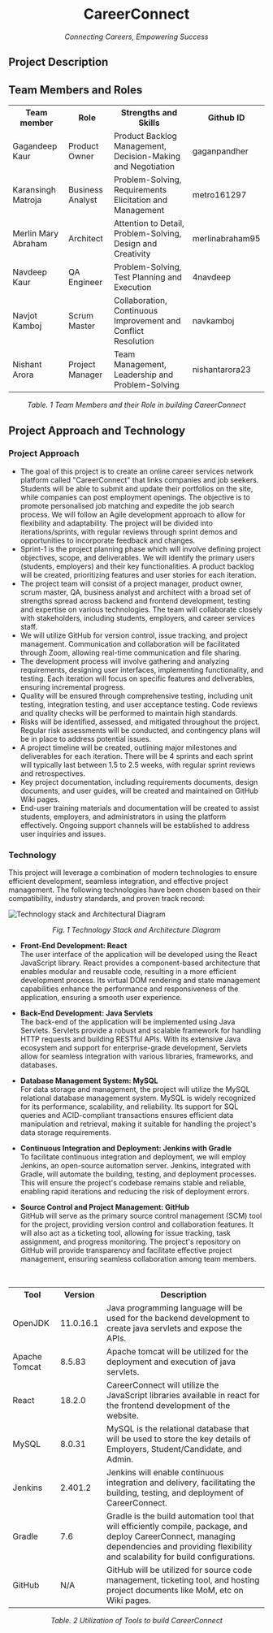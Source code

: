 <p align="center">
  <h1 align="center">CareerConnect</h1>
  <p align="center">
    <i>Connecting Careers, Empowering Success</i>
    <br/>
  </p>
</p>

## Project Description

## Team Members and Roles
<table>
  <tr>
    <th>Team member</th>
    <th>Role</th>
    <th>Strengths and Skills</th>
    <th>Github ID</th>
  </tr>
  <tr>
    <td>Gagandeep Kaur</td>
    <td>Product Owner</td>
    <td>Product Backlog Management, Decision-Making and Negotiation</td>
    <td>gaganpandher</td>
  </tr>
  <tr>
    <td>Karansingh Matroja</td>
    <td>Business Analyst</td>
    <td>Problem-Solving, Requirements Elicitation and Management</td>
    <td>metro161297</td>
  </tr>
  <tr>
    <td>Merlin Mary Abraham</td>
    <td>Architect</td>
    <td>Attention to Detail, Problem-Solving, Design and Creativity</td>
    <td>merlinabraham95</td>
  </tr>
  <tr>
    <td>Navdeep Kaur</td>
    <td>QA Engineer</td>
    <td>Problem-Solving, Test Planning and Execution</td>
    <td>4navdeep</td>
  </tr>
  <tr>
    <td>Navjot Kamboj</td>
    <td>Scrum Master</td>
    <td>Collaboration, Continuous Improvement and Conflict Resolution</td>
    <td>navkamboj</td>
  </tr>
  <tr>
    <td>Nishant Arora</td>
    <td>Project Manager</td>
    <td>Team Management, Leadership and Problem-Solving</td>
    <td>nishantarora23</td>
  </tr>
</table>
 <p align="center">
    <i> Table. 1 Team Members and their Role in building CareerConnect</i>
    <br/>
  </p>


## Project Approach and Technology

### Project Approach
- The goal of this project is to create an online career services network platform called "CareerConnect" that links companies and job seekers. Students will be able to submit and update their portfolios on the site, while companies can post employment openings. The objective is to promote personalised job matching and expedite the job search process.
We will follow an Agile development approach to allow for flexibility and adaptability. The project will be divided into iterations/sprints, with regular reviews through sprint demos and opportunities to incorporate feedback and changes.
- Sprint-1 is the project planning phase which will involve defining project objectives, scope, and deliverables. We will identify the primary users (students, employers) and their key functionalities. A product backlog will be created, prioritizing features and user stories for each iteration.
- The project team will consist of a project manager, product owner, scrum master, QA, business analyst and architect with a broad set of strengths spread across backend and frontend development, testing and expertise on various technologies. The team will collaborate closely with stakeholders, including students, employers, and career services staff.
- We will utilize GitHub for version control, issue tracking, and project management. Communication and collaboration will be facilitated through Zoom, allowing real-time communication and file sharing.
- The development process will involve gathering and analyzing requirements, designing user interfaces, implementing functionality, and testing. Each iteration will focus on specific features and deliverables, ensuring incremental progress.
- Quality will be ensured through comprehensive testing, including unit testing, integration testing, and user acceptance testing. Code reviews and quality checks will be performed to maintain high standards.
- Risks will be identified, assessed, and mitigated throughout the project. Regular risk assessments will be conducted, and contingency plans will be in place to address potential issues.
- A project timeline will be created, outlining major milestones and deliverables for each iteration. There will be 4 sprints and each sprint will typically last between 1.5 to 2.5 weeks, with regular sprint reviews and retrospectives.
- Key project documentation, including requirements documents, design documents, and user guides, will be created and maintained on GitHub Wiki pages.
- End-user training materials and documentation will be created to assist students, employers, and administrators in using the platform effectively. Ongoing support channels will be established to address user inquiries and issues.


### Technology
This project will leverage a combination of modern technologies to ensure efficient development, seamless integration, and effective project management. The following technologies have been chosen based on their compatibility, industry standards, and proven track record:

![Technology stack and Architectural Diagram](https://github.com/nishantarora23/sample/assets/42149632/977ed92d-e21b-4b71-88c9-c0e495ca9006)
 <p align="center">
    <i> Fig. 1 Technology Stack and Architecture Diagram</i>
    <br/>
  </p>

- **Front-End Development: React**
<br>The user interface of the application will be developed using the React JavaScript library. React provides a component-based architecture that enables modular and reusable code, resulting in a more efficient development process. Its virtual DOM rendering and state management capabilities enhance the performance and responsiveness of the application, ensuring a smooth user experience.

- **Back-End Development: Java Servlets**
<br>The back-end of the application will be implemented using Java Servlets. Servlets provide a robust and scalable framework for handling HTTP requests and building RESTful APIs. With its extensive Java ecosystem and support for enterprise-grade development, Servlets allow for seamless integration with various libraries, frameworks, and databases.

- **Database Management System: MySQL**
<br>For data storage and management, the project will utilize the MySQL relational database management system. MySQL is widely recognized for its performance, scalability, and reliability. Its support for SQL queries and ACID-compliant transactions ensures efficient data manipulation and retrieval, making it suitable for handling the project's data storage requirements.

- **Continuous Integration and Deployment: Jenkins with Gradle**
<br>To facilitate continuous integration and deployment, we will employ Jenkins, an open-source automation server. Jenkins, integrated with Gradle, will automate the building, testing, and deployment processes. This will ensure the project's codebase remains stable and reliable, enabling rapid iterations and reducing the risk of deployment errors.

- **Source Control and Project Management: GitHub**
<br>GitHub will serve as the primary source control management (SCM) tool for the project, providing version control and collaboration features. It will also act as a ticketing tool, allowing for issue tracking, task assignment, and progress monitoring. The project's repository on GitHub will provide transparency and facilitate effective project management, ensuring seamless collaboration among team members.

<br>
<table>
  <tr>
    <th>Tool</th>
    <th>Version</th>
	<th>Description</th>
  </tr>
  <tr>
    <td>OpenJDK</td>
    <td>11.0.16.1</td>
	<td>Java programming language will be used for the backend development to create java servlets and expose the APIs.</td>
  </tr>
  <tr>
    <td>Apache Tomcat</td>
    <td>8.5.83</td>
	<td>Apache tomcat will be utilized for the deployment and execution of java servlets.</td>
  </tr>
  <tr>
    <td>React</td>
    <td>18.2.0</td>
	<td>CareerConnect will utilize the JavaScript libraries available in react for the frontend development of the website.</td>
  </tr>
  <tr>
    <td>MySQL</td>
    <td>8.0.31</td>
	<td>MySQL is the relational database that will be used to store the key details of Employers, Student/Candidate, and Admin.</td>
  </tr>
  <tr>
    <td>Jenkins</td>
    <td>2.401.2</td>
	<td>Jenkins will enable continuous integration and delivery, facilitating the building, testing, and deployment of CareerConnect.</td>
  </tr>
  <tr>
    <td>Gradle</td>
    <td>7.6</td>
	<td>Gradle is the build automation tool that will efficiently compile, package, and deploy CareerConnect, managing dependencies and providing flexibility and scalability for build configurations.</td>
  </tr>
  <tr>
	<td>GitHub</td>
	<td>N/A</td>
	<td>GitHub will be utilized for source code management, ticketing tool, and hosting project documents like MoM, etc on Wiki pages.</td>
  </tr>
</table>
<p align="center">
    <i> Table. 2 Utilization of Tools to build CareerConnect</i>
    <br/>
  </p>
